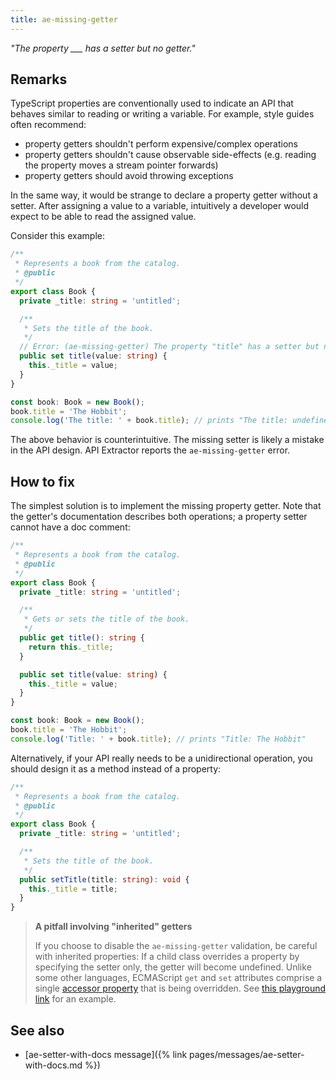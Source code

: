 ```yaml
---
title: ae-missing-getter
---
```


_"The property \_\_\_ has a setter but no getter."_

## Remarks

TypeScript properties are conventionally used to indicate an API that behaves similar to reading or writing a variable.
For example, style guides often recommend:

- property getters shouldn't perform expensive/complex operations
- property getters shouldn't cause observable side-effects (e.g. reading the property moves a stream pointer forwards)
- property getters should avoid throwing exceptions

In the same way, it would be strange to declare a property getter without a setter. After assigning a value
to a variable, intuitively a developer would expect to be able to read the assigned value.

Consider this example:

```ts
/**
 * Represents a book from the catalog.
 * @public
 */
export class Book {
  private _title: string = 'untitled';

  /**
   * Sets the title of the book.
   */
  // Error: (ae-missing-getter) The property "title" has a setter but no getter.
  public set title(value: string) {
    this._title = value;
  }
}

const book: Book = new Book();
book.title = 'The Hobbit';
console.log('The title: ' + book.title); // prints "The title: undefined"
```

The above behavior is counterintuitive. The missing setter is likely a mistake in the API design.
API Extractor reports the `ae-missing-getter` error.

## How to fix

The simplest solution is to implement the missing property getter. Note that the getter's documentation describes
both operations; a property setter cannot have a doc comment:

```ts
/**
 * Represents a book from the catalog.
 * @public
 */
export class Book {
  private _title: string = 'untitled';

  /**
   * Gets or sets the title of the book.
   */
  public get title(): string {
    return this._title;
  }

  public set title(value: string) {
    this._title = value;
  }
}

const book: Book = new Book();
book.title = 'The Hobbit';
console.log('Title: ' + book.title); // prints "Title: The Hobbit"
```

Alternatively, if your API really needs to be a unidirectional operation, you should design it as a method instead
of a property:

```ts
/**
 * Represents a book from the catalog.
 * @public
 */
export class Book {
  private _title: string = 'untitled';

  /**
   * Sets the title of the book.
   */
  public setTitle(title: string): void {
    this._title = title;
  }
}
```

> **A pitfall involving "inherited" getters**
>
> If you choose to disable the `ae-missing-getter` validation, be careful with inherited properties:
> If a child class overrides a property by specifying the setter only, the getter will become undefined.
> Unlike some other languages, ECMAScript `get` and `set` attributes comprise a single
> [accessor property](https://tc39.es/ecma262/multipage/ecmascript-data-types-and-values.html#sec-object-type)
> that is being overridden.
> See [this playground link](https://www.typescriptlang.org/play?#code/PQKhCgAIUglBTADgJ3gZ3gOwC5sgQ0kXmTQHtMA6KGAAUQFcAjAGwEsBjG4cDl-NHgAKJcpkgBvKJBkoy2eBwUATSAH1M+ALbxIAXkgByQwG5w0maAgybMAOLxckbAAtdmnZDIAzZ26KiFNQ2MiA8IQDmjpAe8AAUAJQAXJBo2MhsmBGSFiGQqNgMyOKubGiUGtrwZiEAvuD14FY0cEioGDh4+OLwWogsZACe8PDBdIysnGM8fAJ4AKJ9A8O68AAeCpjKwoHiUiHNeTAAyo54ru5VXr4XAaRBudDhNsDAkPPIyGTIKXH48ABaLRlNCZCIAqLYBTIBKQAAq-jkxGQ2EGkAARNg2NgWPB0ZAXAICKlHNDIEwGNgYmRIJDocEXm8EWVICQvshICz1sQlPBlJRIAADRb9IYjQWQADubBYLGpVMybgyVNudJIkG8Xy0QpE90wgoZljep10t0FHAo5FxlAGEQlTHgA0lhpJVNicQAbvgWAx4Ck0hksrD9nkZKVypVPAYvT7qrl6o0LZg0qylmLdAZMPBJe80ytEmZeqKVpRYvojABBdgceCmXiWsjW21xIvLEalqoJEyQV6QAAyZAieEFDC28G8mT5BqAA) for an example.

## See also

- [ae-setter-with-docs message]({% link pages/messages/ae-setter-with-docs.md %})
